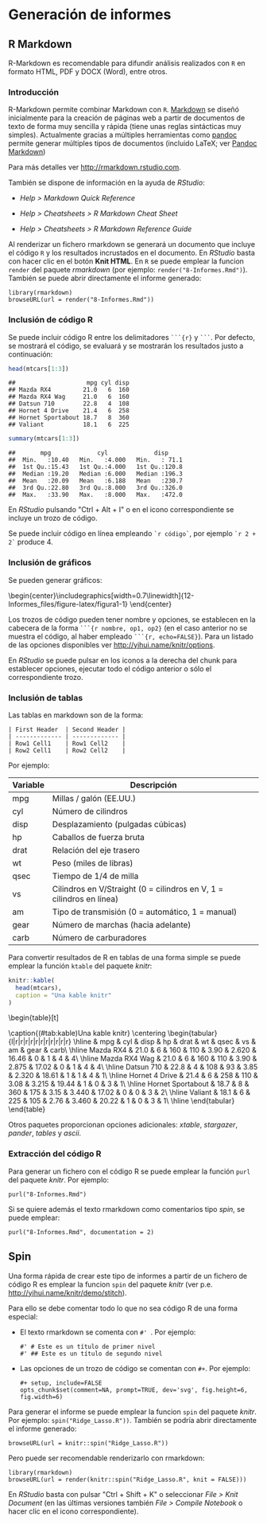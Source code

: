 Generación de informes
======================





R Markdown
----------

R-Markdown es recomendable para difundir análisis realizados con `R` en formato HTML, PDF y DOCX (Word), entre otros. 

### Introducción

R-Markdown permite combinar Markdown con `R`. [Markdown](http://daringfireball.net/projects/markdown/) se diseñó inicialmente para la creación de páginas web a partir de documentos de texto de forma muy sencilla y rápida (tiene unas reglas sintácticas muy simples). Actualmente gracias a múltiples herramientas como [pandoc](http://pandoc.org/) permite generar múltiples tipos de documentos (incluido LaTeX; ver [Pandoc Markdown](http://rmarkdown.rstudio.com/authoring_pandoc_markdown.html))


Para más detalles ver <http://rmarkdown.rstudio.com>.

También se dispone de información en la ayuda de *RStudio*:

-   *Help > Markdown Quick Reference*

-   *Help > Cheatsheets > R Markdown Cheat Sheet*

-   *Help > Cheatsheets > R Markdown Reference Guide*

Al renderizar un fichero rmarkdown se generará un documento que incluye el código `R` 
y los resultados incrustados en el documento. 
En *RStudio* basta con hacer clic en el botón **Knit HTML**. 
En `R` se puede emplear la funcion `render` del paquete *rmarkdown* 
(por ejemplo: `render("8-Informes.Rmd")`).
También se puede abrir directamente el informe generado:
```
library(rmarkdown)
browseURL(url = render("8-Informes.Rmd"))
```

### Inclusión de código R

Se puede incluir código R entre los delimitadores ` ```{r} ` y ` ``` `. Por defecto, se mostrará el código, se evaluará y se mostrarán los resultados justo a continuación:

```r
head(mtcars[1:3])
```

```
##                    mpg cyl disp
## Mazda RX4         21.0   6  160
## Mazda RX4 Wag     21.0   6  160
## Datsun 710        22.8   4  108
## Hornet 4 Drive    21.4   6  258
## Hornet Sportabout 18.7   8  360
## Valiant           18.1   6  225
```

```r
summary(mtcars[1:3])
```

```
##       mpg             cyl             disp      
##  Min.   :10.40   Min.   :4.000   Min.   : 71.1  
##  1st Qu.:15.43   1st Qu.:4.000   1st Qu.:120.8  
##  Median :19.20   Median :6.000   Median :196.3  
##  Mean   :20.09   Mean   :6.188   Mean   :230.7  
##  3rd Qu.:22.80   3rd Qu.:8.000   3rd Qu.:326.0  
##  Max.   :33.90   Max.   :8.000   Max.   :472.0
```


En *RStudio* pulsando "Ctrl + Alt + I" o en el icono correspondiente se incluye un trozo de código.

Se puede incluir código en línea empleando `` `r código` ``, 
por ejemplo `` `r 2 + 2` `` produce 4.


### Inclusión de gráficos

Se pueden generar gráficos:

\begin{center}\includegraphics[width=0.7\linewidth]{12-Informes_files/figure-latex/figura1-1} \end{center}

Los trozos de código pueden tener nombre y opciones, se establecen en la cabecera de la forma 
` ```{r nombre, op1, op2} ` 
(en el caso anterior no se muestra el código, al haber empleado ` ```{r, echo=FALSE} `). 
Para un listado de las opciones disponibles ver <http://yihui.name/knitr/options>.

En *RStudio* se puede pulsar en los iconos a la derecha del chunk para establecer opciones, 
ejecutar todo el código anterior o sólo el correspondiente trozo.


### Inclusión de tablas

Las tablas en markdown son de la forma:
```
| First Header  | Second Header |
| ------------- | ------------- |
| Row1 Cell1    | Row1 Cell2    |
| Row2 Cell1    | Row2 Cell2    |
```
Por ejemplo:

Variable  | Descripción
--------  | -----------------------------------------------------------
mpg	  |  Millas / galón (EE.UU.) 
cyl	  |  Número de cilindros
disp  |	 Desplazamiento (pulgadas cúbicas)
hp	  |  Caballos de fuerza bruta
drat  |  Relación del eje trasero
wt    |  Peso (miles de libras)
qsec  |  Tiempo de 1/4 de milla
vs    |  Cilindros en V/Straight (0 = cilindros en V, 1 = cilindros en línea)
am    |  Tipo de transmisión (0 = automático, 1 = manual)
gear  |  Número de marchas (hacia adelante)
carb  |  Número de carburadores


Para convertir resultados de R en tablas de una forma simple se puede emplear la función `ktable` del paquete *knitr*:

```r
knitr::kable(
  head(mtcars), 
  caption = "Una kable knitr"
)
```

\begin{table}[t]

\caption{(\#tab:kable)Una kable knitr}
\centering
\begin{tabular}{l|r|r|r|r|r|r|r|r|r|r|r}
\hline
  & mpg & cyl & disp & hp & drat & wt & qsec & vs & am & gear & carb\\
\hline
Mazda RX4 & 21.0 & 6 & 160 & 110 & 3.90 & 2.620 & 16.46 & 0 & 1 & 4 & 4\\
\hline
Mazda RX4 Wag & 21.0 & 6 & 160 & 110 & 3.90 & 2.875 & 17.02 & 0 & 1 & 4 & 4\\
\hline
Datsun 710 & 22.8 & 4 & 108 & 93 & 3.85 & 2.320 & 18.61 & 1 & 1 & 4 & 1\\
\hline
Hornet 4 Drive & 21.4 & 6 & 258 & 110 & 3.08 & 3.215 & 19.44 & 1 & 0 & 3 & 1\\
\hline
Hornet Sportabout & 18.7 & 8 & 360 & 175 & 3.15 & 3.440 & 17.02 & 0 & 0 & 3 & 2\\
\hline
Valiant & 18.1 & 6 & 225 & 105 & 2.76 & 3.460 & 20.22 & 1 & 0 & 3 & 1\\
\hline
\end{tabular}
\end{table}

Otros paquetes proporcionan opciones adicionales: *xtable*, *stargazer*, *pander*, *tables* y *ascii*.

### Extracción del código R

Para generar un fichero con el código R se puede emplear la función `purl` del paquete *knitr*. Por ejemplo:
```
purl("8-Informes.Rmd")
```
Si se quiere además el texto rmarkdown como comentarios tipo *spin*, se puede emplear:
```
purl("8-Informes.Rmd", documentation = 2)
```

Spin
----

Una forma rápida de crear este tipo de informes a partir de un fichero de código R es emplear la funcion 
`spin` del paquete *knitr* (ver p.e. <http://yihui.name/knitr/demo/stitch>).

Para ello se debe comentar todo lo que no sea código R de una forma especial:

-   El texto rmarkdown se comenta con `#' `. Por ejemplo:
    ```
    #' # Este es un título de primer nivel
    #' ## Este es un título de segundo nivel
    ```
-   Las opciones de un trozo de código se comentan con `#+`. Por ejemplo:
    ```
    #+ setup, include=FALSE
    opts_chunk$set(comment=NA, prompt=TRUE, dev='svg', fig.height=6, fig.width=6)
    ```

Para generar el informe se puede emplear la funcion `spin` del paquete *knitr*. Por ejemplo: `spin("Ridge_Lasso.R"))`.
También se podría abrir directamente el informe generado:
```
browseURL(url = knitr::spin("Ridge_Lasso.R"))
```
Pero puede ser recomendable renderizarlo con rmarkdown:
```
library(rmarkdown)
browseURL(url = render(knitr::spin("Ridge_Lasso.R", knit = FALSE)))
```
En *RStudio* basta con pulsar "Ctrl + Shift + K" o seleccionar *File > Knit Document* (en las últimas versiones también *File > Compile Notebook* o hacer clic en el icono correspondiente).

